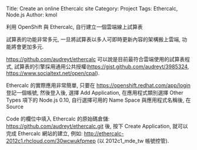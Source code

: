 Title: Create an online Ethercalc site
Category: Project
Tags: Ethercalc, Node.js
Author: kmol

利用 OpenShift 與 Ethercalc, 自行建立一個雲端線上試算表

<!-- PELICAN_END_SUMMARY -->

試算表的功能非常多元, 一旦將試算表以多人可即時更新內容的架構搬上雲端, 功能將會更加多元.

<https://github.com/audreyt/ethercalc> 可以說是目前最符合雲端使用的試算表程式, 試算表的引擎採用通用公共授權(<https://gist.github.com/audreyt/3985324>, <https://www.socialtext.net/open/cpal>).

Ethercalc 的實際應用非常簡單, 只要在 <https://openshift.redhat.com/app/login> 登記一個帳號, 然後登入後, 選擇 Add Application, 在應用程式類別選擇 Other Types 項下的 Node.js 0.10, 自行選擇可用的 Name Space 與應用程式名稱後, 在 Source

Code 的欄位中填入 Ethercalc 的原始碼倉儲: <https://github.com/audreyt/ethercalc.git> 後, 按下 Create Application, 就可以完成 Ethercalc 網站的建立, 例如: <http://ethercalc-2012c1.rhcloud.com/30wcwukfpmep> (以 2012c1_mde_tw 帳號控管).